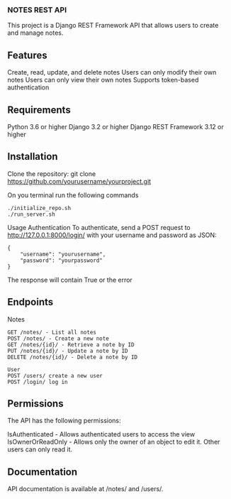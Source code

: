 ### NOTES REST API
This project is a Django REST Framework API that allows users to create and manage notes.

## Features
Create, read, update, and delete notes
Users can only modify their own notes
Users can only view their own notes
Supports token-based authentication

## Requirements
Python 3.6 or higher
Django 3.2 or higher
Django REST Framework 3.12 or higher

## Installation
Clone the repository: git clone https://github.com/yourusername/yourproject.git

On you terminal run the following commands
```
./initialize_repo.sh
./run_server.sh
```

Usage
Authentication
To authenticate, send a POST request to http://127.0.0.1:8000/login/ with your username and password as JSON:
```
{
    "username": "yourusername",
    "password": "yourpassword"
}
```
The response will contain True or the error


## Endpoints
Notes
```
GET /notes/ - List all notes
POST /notes/ - Create a new note
GET /notes/{id}/ - Retrieve a note by ID
PUT /notes/{id}/ - Update a note by ID
DELETE /notes/{id}/ - Delete a note by ID

User
POST /users/ create a new user
POST /login/ log in
```

## Permissions
The API has the following permissions:

IsAuthenticated - Allows authenticated users to access the view
IsOwnerOrReadOnly - Allows only the owner of an object to edit it. Other users can only read it.
## Documentation
API documentation is available at /notes/ and /users/.